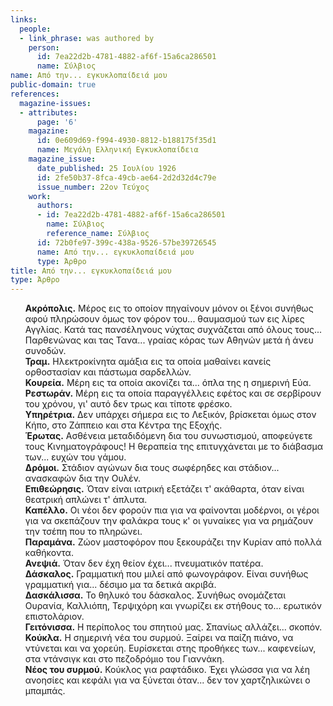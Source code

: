 ```yaml
---
links:
  people:
  - link_phrase: was authored by
    person:
      id: 7ea22d2b-4781-4882-af6f-15a6ca286501
      name: Σύλβιος
name: Από την... εγκυκλοπαίδειά μου
public-domain: true
references:
  magazine-issues:
  - attributes:
      page: '6'
    magazine:
      id: 0e609d69-f994-4930-8812-b188175f35d1
      name: Μεγάλη Ελληνική Εγκυκλοπαίδεια
    magazine_issue:
      date_published: 25 Ιουλίου 1926
      id: 2fe50b37-8fca-49cb-ae64-2d2d32d4c79e
      issue_number: 22ον Τεύχος
    work:
      authors:
      - id: 7ea22d2b-4781-4882-af6f-15a6ca286501
        name: Σύλβιος
        reference_name: Σύλβιος
      id: 72b0fe97-399c-438a-9526-57be39726545
      name: Από την... εγκυκλοπαίδειά μου
      type: Άρθρο
title: Από την... εγκυκλοπαίδειά μου
type: Άρθρο
---
```


<main class="content" itemprop="text">
<ol style="list-style-type: none">
  <li>
    <b>Ακρόπολις.</b> Μέρος εις το οποίον πηγαίνουν μόνον οι ξένοι συνήθως αφού πληρώσουν όμως τον φόρον του...
    θαυμασμού των εις λίρες Αγγλίας. Κατά τας πανσέληνους νύχτας συχνάζεται από όλους τους... Παρθενώνας και τας Τανα...
    γραίας κόρας των Αθηνών μετά ή άνευ συνοδών.
  </li>
  <li>
    <b>Τραμ.</b> Ηλεκτροκίνητα αμάξια εις τα οποία μαθαίνει κανείς ορθοστασίαν και πάστωμα σαρδελλών.
  </li>
  <li>
    <b>Κουρεία.</b> Μέρη εις τα οποία ακονίζει τα... όπλα της η σημερινή Εύα.
  </li>
  <li>
    <b>Ρεστωράν.</b> Μέρη εις τα οποία παραγγέλλεις εφέτος και σε σερβίρουν του χρόνου, γι' αυτό δεν τρως και τίποτε
    φρέσκο.
  </li>
  <li>
    <b>Υπηρέτρια.</b> Δεν υπάρχει σήμερα εις το Λεξικόν, βρίσκεται όμως στον Κήπο, στο Ζάππειο και στα Κέντρα της
    Εξοχής.
  </li>
  <li>
    <b>Έρωτας.</b> Ασθένεια μεταδιδόμενη δια του συνωστισμού, αποφεύγετε τους Κινηματογράφους! Η θεραπεία της
    επιτυγχάνεται με το διάβασμα των... ευχών του γάμου.
  </li>
  <li>
    <b>Δρόμοι.</b> Στάδιον αγώνων δια τους σωφέρηδες και στάδιον... ανασκαφών δια την Ουλέν.
  </li>
  <li>
    <b>Επιθεώρησις.</b> Όταν είναι ιατρική εξετάζει τ' ακάθαρτα, όταν είναι θεατρική απλώνει τ' άπλυτα.
  </li>
  <li>
    <b>Καπέλλο.</b> Οι νέοι δεν φορούν πια για να φαίνονται μοδέρνοι, οι γέροι για να σκεπάζουν την φαλάκρα τους κ' οι
    γυναίκες για να ρημάζουν την τσέπη που το πληρώνει.
  </li>
  <li>
    <b>Παραμάνα.</b> Ζώον μαστοφόρον που ξεκουράζει την Κυρίαν από πολλά καθήκοντα.
  </li>
  <li>
    <b>Ανεψιά.</b> Όταν δεν έχη θείον έχει... πνευματικόν πατέρα.
  </li>
  <li>
    <b>Δάσκαλος.</b> Γραμματική που μιλεί από φωνογράφον. Είναι συνήθως γραμματική για... δέσιμο μα τα δετικά ακριβά.
  </li>
  <li>
    <b>Δασκάλισσα.</b> Το θηλυκό του δάσκαλος. Συνήθως ονομάζεται Ουρανία, Καλλιόπη, Τερψιχόρη και γνωρίζει εκ στήθους
    το... ερωτικόν επιστολάριον.
  </li>
  <li>
    <b>Γειτόνισσα.</b> Η περίπολος του σπητιού μας. Σπανίως αλλάζει... σκοπόν.
  </li>
  <li>
    <b>Κούκλα.</b> Η σημερινή νέα του συρμού. Ξαίρει να παίζη πιάνο, να ντύνεται και να χορεύη. Ευρίσκεται στης προθήκες
    των... καφενείων, στα ντάνσιγκ και στο πεζοδρόμιο του Γιαννάκη.
  </li>
  <li>
    <b>Νέος του συρμού.</b> Κούκλος για ραφτάδικο. Έχει γλώσσα για να λέη ανοησίες και κεφάλι για να ξύνεται όταν... δεν
    τον χαρτζηλικώνει ο μπαμπάς.
  </li>
</ol>
</main>
